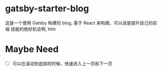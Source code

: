 # gatsby-starter-blog

这是一个使用 Gatsby 构建的 blog, 基于 React 来构建。可以说是提升自己的前端
技能的绝好机会啊, hhh

# Maybe Need

- [ ] 可以在滚动到底部的时候，快速进入上一页和下一页
